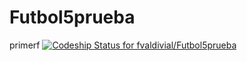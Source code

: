 Futbol5prueba
=============

primerf
[ ![Codeship Status for fvaldivial/Futbol5prueba](https://codeship.com/projects/b8c05370-53d6-0132-8022-7e2ecdb3617a/status)](https://codeship.com/projects/49051)
